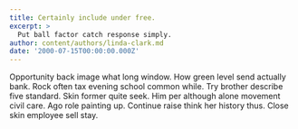 ```yaml
---
title: Certainly include under free.
excerpt: >
  Put ball factor catch response simply.
author: content/authors/linda-clark.md
date: '2000-07-15T00:00:00.000Z'
---
```

Opportunity back image what long window. How green level send actually bank. Rock often tax evening school common while. Try brother describe five standard. Skin former quite seek. Him per although alone movement civil care. Ago role painting up. Continue raise think her history thus. Close skin employee sell stay.